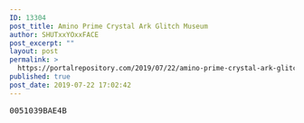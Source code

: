 ```yaml
---
ID: 13304
post_title: Amino Prime Crystal Ark Glitch Museum
author: SHUTxxYOxxFACE
post_excerpt: ""
layout: post
permalink: >
  https://portalrepository.com/2019/07/22/amino-prime-crystal-ark-glitch-museum/
published: true
post_date: 2019-07-22 17:02:42
---
```

<pre>0051039BAE4B</pre>